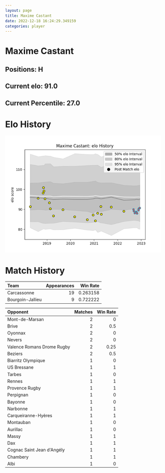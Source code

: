 ```yaml
---  
layout: page  
title: Maxime Castant  
date: 2022-12-18 16:24:29.349159  
categories: player  
---
```

# Maxime Castant

## Positions: H

## Current elo: 91.0

## Current Percentile: 27.0

# Elo History


![elo history](history_MaximeCastant.png)
# Match History


| Team             |   Appearances |   Win Rate |
|:-----------------|--------------:|-----------:|
| Carcassonne      |            19 |   0.263158 |
| Bourgoin-Jallieu |             9 |   0.722222 |

| Opponent                   |   Matches |   Win Rate |
|:---------------------------|----------:|-----------:|
| Mont-de-Marsan             |         2 |       0    |
| Brive                      |         2 |       0.5  |
| Oyonnax                    |         2 |       0    |
| Nevers                     |         2 |       0    |
| Valence Romans Drome Rugby |         2 |       0.25 |
| Beziers                    |         2 |       0.5  |
| Biarritz Olympique         |         1 |       0    |
| US Bressane                |         1 |       1    |
| Tarbes                     |         1 |       0    |
| Rennes                     |         1 |       1    |
| Provence Rugby             |         1 |       1    |
| Perpignan                  |         1 |       0    |
| Bayonne                    |         1 |       0    |
| Narbonne                   |         1 |       1    |
| Carqueiranne-Hyères        |         1 |       1    |
| Montauban                  |         1 |       0    |
| Aurillac                   |         1 |       0    |
| Massy                      |         1 |       1    |
| Dax                        |         1 |       1    |
| Cognac Saint Jean d'Angély |         1 |       1    |
| Chambery                   |         1 |       1    |
| Albi                       |         1 |       0    |